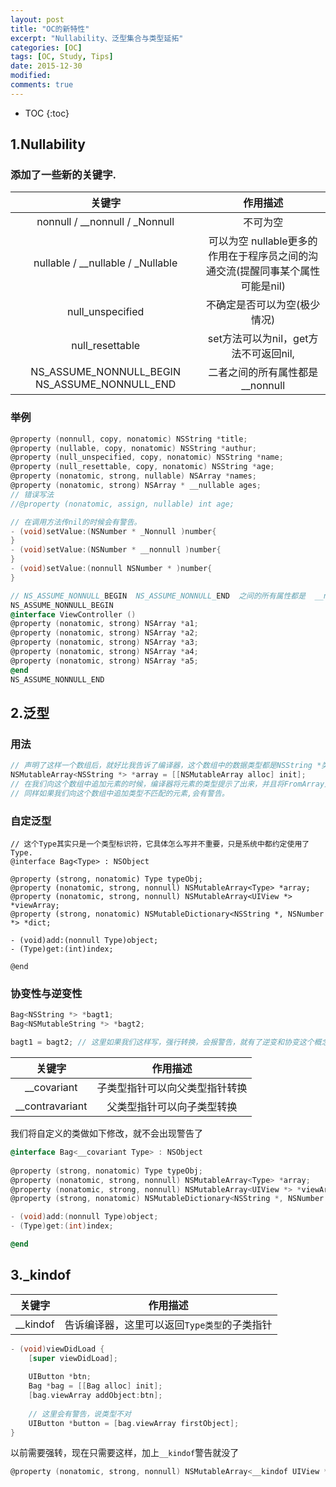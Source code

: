 ```yaml
---
layout: post
title: "OC的新特性"
excerpt: "Nullability、泛型集合与类型延拓"
categories: [OC]
tags: [OC, Study, Tips]
date: 2015-12-30 
modified: 
comments: true
---
```


* TOC
{:toc}


## 1.Nullability

### 添加了一些新的关键字.

|                   关键字                    |                   作用描述                   |
| :--------------------------------------: | :--------------------------------------: |
|      nonnull / __nonnull / _Nonnull      |                   不可为空                   |
|    nullable / __nullable / _Nullable     | 可以为空     nullable更多的作用在于程序员之间的沟通交流(提醒同事某个属性可能是nil) |
|             null_unspecified             |             不确定是否可以为空(极少情况)              |
|             null_resettable              |        set方法可以为nil，get方法不可返回nil,         |
| NS_ASSUME_NONNULL_BEGIN  NS_ASSUME_NONNULL_END |          二者之间的所有属性都是  __nonnull          |

### 举例

```objective-c
@property (nonnull, copy, nonatomic) NSString *title;
@property (nullable, copy, nonatomic) NSString *authur;
@property (null_unspecified, copy, nonatomic) NSString *name;
@property (null_resettable, copy, nonatomic) NSString *age;
@property (nonatomic, strong, nullable) NSArray *names;
@property (nonatomic, strong) NSArray * __nullable ages;
// 错误写法
//@property (nonatomic, assign, nullable) int age;

// 在调用方法传nil的时候会有警告。
- (void)setValue:(NSNumber * _Nonnull )number{   
}
- (void)setValue:(NSNumber * __nonnull )number{   
}
- (void)setValue:(nonnull NSNumber * )number{   
}

// NS_ASSUME_NONNULL_BEGIN  NS_ASSUME_NONNULL_END  之间的所有属性都是  __nonnull
NS_ASSUME_NONNULL_BEGIN
@interface ViewController ()
@property (nonatomic, strong) NSArray *a1;
@property (nonatomic, strong) NSArray *a2;
@property (nonatomic, strong) NSArray *a3;
@property (nonatomic, strong) NSArray *a4;
@property (nonatomic, strong) NSArray *a5;
@end
NS_ASSUME_NONNULL_END
```

## 2.泛型

### 用法

```objective-c
// 声明了这样一个数组后，就好比我告诉了编译器，这个数组中的数据类型都是NSString *类型的，如果我这个数组中元素的方法，会有提示了.
NSMutableArray<NSString *> *array = [[NSMutableArray alloc] init];
// 在我们向这个数组中追加元素的时候，编译器将元素的类型提示了出来，并且将FromArray方法中需要的元素类型也提示了出来。
// 同样如果我们向这个数组中追加类型不匹配的元素,会有警告。
```

### 自定泛型

```
// 这个Type其实只是一个类型标识符，它具体怎么写并不重要，只是系统中都约定使用了Type.
@interface Bag<Type> : NSObject

@property (strong, nonatomic) Type typeObj;
@property (nonatomic, strong, nonnull) NSMutableArray<Type> *array;
@property (nonatomic, strong, nonnull) NSMutableArray<UIView *> *viewArray;
@property (strong, nonatomic) NSMutableDictionary<NSString *, NSNumber *> *dict;

- (void)add:(nonnull Type)object;
- (Type)get:(int)index;

@end
```

### 协变性与逆变性

```objective-c
Bag<NSString *> *bagt1;
Bag<NSMutableString *> *bagt2;

bagt1 = bagt2; // 这里如果我们这样写，强行转换，会报警告，就有了逆变和协变这个概念
```

|       关键字       |      作用描述       |
| :-------------: | :-------------: |
|   __covariant   | 子类型指针可以向父类型指针转换 |
| __contravariant |  父类型指针可以向子类型转换  |

我们将自定义的类做如下修改，就不会出现警告了

```objective-c
@interface Bag<__covariant Type> : NSObject
  
@property (strong, nonatomic) Type typeObj;
@property (nonatomic, strong, nonnull) NSMutableArray<Type> *array;
@property (nonatomic, strong, nonnull) NSMutableArray<UIView *> *viewArray;
@property (strong, nonatomic) NSMutableDictionary<NSString *, NSNumber *> *dict;

- (void)add:(nonnull Type)object;
- (Type)get:(int)index;

@end
```

## 3._kindof

|   关键字    |           作用描述            |
| :------: | :-----------------------: |
| __kindof | 告诉编译器，这里可以返回`Type类型`的子类指针 |

```objective-c
- (void)viewDidLoad {
    [super viewDidLoad];
    
    UIButton *btn;
    Bag *bag = [[Bag alloc] init];
    [bag.viewArray addObject:btn];
    
    // 这里会有警告，说类型不对
    UIButton *button = [bag.viewArray firstObject];
}
```

以前需要强转，现在只需要这样，加上`__kindof`警告就没了

```objective-c
@property (nonatomic, strong, nonnull) NSMutableArray<__kindof UIView *> *viewArray;
```
